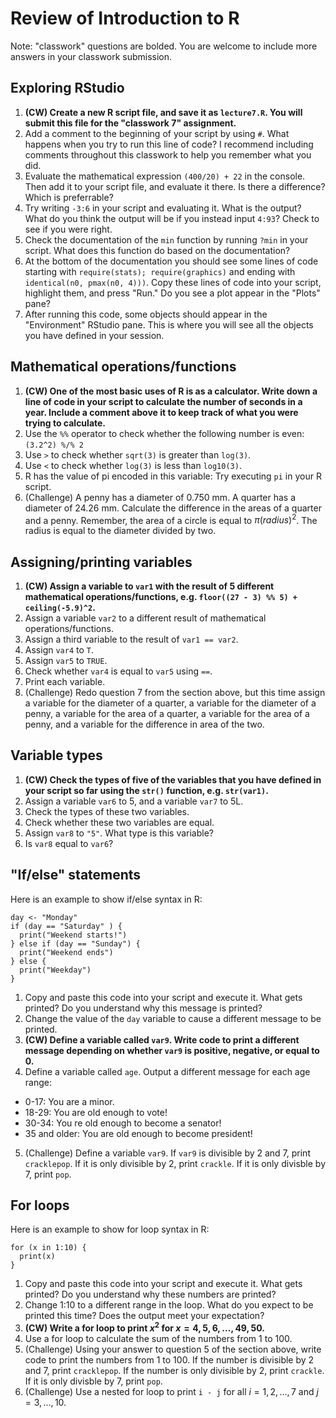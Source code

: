 # Review of Introduction to R

Note: "classwork" questions are bolded. You are welcome to include more answers in your classwork submission.

## Exploring RStudio

1. **(CW) Create a new R script file, and save it as `lecture7.R`. You will submit this file for the "classwork 7" assignment.**
2. Add a comment to the beginning of your script by using `#`. What happens when you try to run this line of code? I recommend including comments throughout this classwork to help you remember what you did.
3. Evaluate the mathematical expression `(400/20) + 22` in the console. Then add it to your script file, and evaluate it there. Is there a difference? Which is preferrable?
4. Try writing `-3:6` in your script and evaluating it. What is the output? What do you think the output will be if you instead input `4:93`? Check to see if you were right.
5. Check the documentation of the `min` function by running `?min` in your script. What does this function do based on the documentation?
6. At the bottom of the documentation you should see some lines of code starting with `require(stats); require(graphics)` and ending with ` identical(n0, pmax(n0, 4)))`. Copy these lines of code into your script, highlight them, and press "Run." Do you see a plot appear in the "Plots" pane?
7.  After running this code, some objects should appear in the "Environment" RStudio pane. This is where you will see all the objects you have defined in your session.

## Mathematical operations/functions

1. **(CW) One of the most basic uses of R is as a calculator. Write down a line of code in your script to calculate the number of seconds in a year. Include a comment above it to keep track of what you were trying to calculate.**
3. Use the `%%` operator to check whether the following number is even: `(3.2^2) %/% 2` 
4. Use `>` to check whether `sqrt(3)` is greater than `log(3)`.
5. Use `<` to check whether `log(3)` is less than `log10(3)`.
6. R has the value of pi encoded in this variable: Try executing `pi` in your R script. 
7. (Challenge) A penny has a diameter of 0.750 mm. A quarter has a diameter of 24.26 mm. Calculate the difference in the areas of a quarter and a penny. Remember, the area of a circle is equal to $\pi (radius)^2$. The radius is equal to the diameter divided by two. 

## Assigning/printing variables

1. **(CW) Assign a variable to `var1` with the result of 5 different mathematical operations/functions, e.g. `floor((27 - 3) %% 5) + ceiling(-5.9)^2`.**
2. Assign a variable `var2` to a different result of mathematical operations/functions.
3. Assign a third variable to the result of `var1 == var2`.
4. Assign `var4` to `T`.
5. Assign `var5` to `TRUE`.
6. Check whether `var4` is equal to `var5` using `==`.
7. Print each variable.
8. (Challenge) Redo question 7 from the section above, but this time assign a variable for the diameter of a quarter, a variable for the diameter of a penny, a variable for the area of a quarter, a variable for the area of a penny, and a variable for the difference in area of the two.

## Variable types

1. **(CW) Check the types of five of the variables that you have defined in your script so far using the `str()`  function, e.g. `str(var1)`.**
2. Assign a variable `var6` to 5, and a variable `var7` to 5L.
3. Check the types of these two variables.
4. Check whether these two variables are equal.
5. Assign `var8` to `"5"`. What type is this variable?
6. Is `var8` equal to `var6`?

## "If/else" statements

Here is an example to show if/else syntax in R:

```
day <- "Monday"
if (day == "Saturday" ) {
  print("Weekend starts!")
} else if (day == "Sunday") {
  print("Weekend ends")
} else {
  print("Weekday")
}

```

1. Copy and paste this code into your script and execute it. What gets printed? Do you understand why this message is printed?
2. Change the value of the `day` variable to cause a different message to be printed.
3. **(CW) Define a variable called `var9`. Write code to print a different message depending on whether `var9` is positive, negative, or equal to 0.**
4. Define a variable called `age`. Output a different message for each age range:
  * 0-17: You are a minor.
  * 18-29: You are old enough to vote!
  * 30-34: You re old enough to become a senator!
  * 35 and older: You are old enough to become president!  
5. (Challenge) Define a variable `var9`. If `var9` is divisible by 2 and 7, print `cracklepop`. If it is only divisible by 2, print `crackle`. If it is only divisble by 7, print `pop`.

## For loops

Here is an example to show for loop syntax in R:

```
for (x in 1:10) {
  print(x)
}
```

1. Copy and paste this code into your script and execute it. What gets printed? Do you understand why these numbers are printed?
2. Change 1:10 to a different range in the loop. What do you expect to be printed this time? Does the output meet your expectation?
3. **(CW) Write a for loop to print $x^2$ for $x = 4, 5, 6, \ldots, 49, 50$.**
4. Use a for loop to calculate the sum of the numbers from 1 to 100.
5. (Challenge) Using your answer to question 5 of the section above, write code to print the numbers from 1 to 100. If the number is divisible by 2 and 7, print `cracklepop`.  If the number is only divisible by 2, print `crackle`. If it is only divisble by 7, print `pop`.
6. (Challenge) Use a nested for loop to print `i - j` for all $i = 1, 2, ..., 7$ and $j = 3, ..., 10$.

